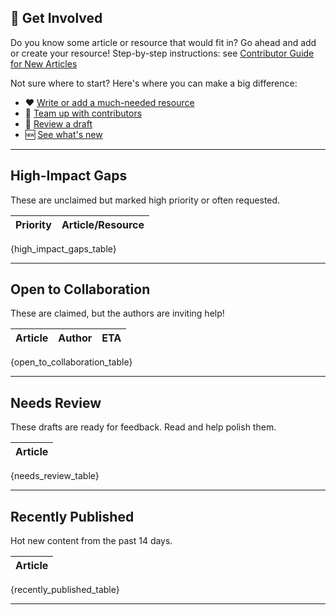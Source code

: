 ## 🚀 Get Involved

Do you know some article or resource that would fit in? Go ahead and add or create your resource! Step-by-step instructions: see [Contributor Guide for New Articles](/docs/contribute/contributing-new-resource)

Not sure where to start? Here's where you can make a big difference:

- ❤️ [Write or add a much-needed resource](#high-impact-gaps)
- 🤝 [Team up with contributors](#open-to-collaboration)
- 📝 [Review a draft](#needs-review)
- 🆕 [See what's new](#recently-published)

---

## High-Impact Gaps

These are unclaimed but marked high priority or often requested.

| Priority | Article/Resource |
|----------|-----------------|
{high_impact_gaps_table}

---

## Open to Collaboration

These are claimed, but the authors are inviting help!

| Article | Author | ETA |
|---------|--------|-----|
{open_to_collaboration_table}

---

## Needs Review

These drafts are ready for feedback. Read and help polish them.

| Article |
|---------|
{needs_review_table}

---

## Recently Published

Hot new content from the past 14 days.

| Article |
|---------|
{recently_published_table}

---





